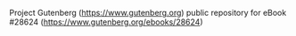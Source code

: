 Project Gutenberg (https://www.gutenberg.org) public repository for eBook #28624 (https://www.gutenberg.org/ebooks/28624)
